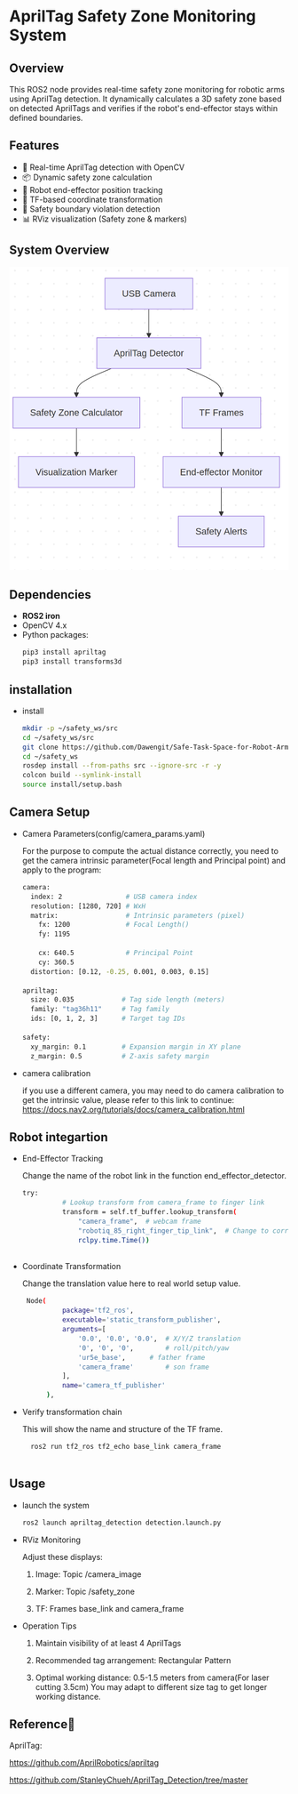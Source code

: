 # AprilTag Safety Zone Monitoring System



## Overview
This ROS2 node provides real-time safety zone monitoring for robotic arms using AprilTag detection. It dynamically calculates a 3D safety zone based on detected AprilTags and verifies if the robot's end-effector stays within defined boundaries.

## Features
- 🎯 Real-time AprilTag detection with OpenCV
- 📦 Dynamic safety zone calculation
- 🤖 Robot end-effector position tracking
- 🔄 TF-based coordinate transformation
- 🚨 Safety boundary violation detection
- 📊 RViz visualization (Safety zone & markers)

## System Overview

![System Architecture](system.png)

## Dependencies
- **ROS2 iron**
- OpenCV 4.x
- Python packages:
  ```bash
  pip3 install apriltag 
  pip3 install transforms3d


## installation
- install
  ```bash
  mkdir -p ~/safety_ws/src
  cd ~/safety_ws/src
  git clone https://github.com/Dawengit/Safe-Task-Space-for-Robot-Arm.git
  cd ~/safety_ws
  rosdep install --from-paths src --ignore-src -r -y
  colcon build --symlink-install
  source install/setup.bash
  

## Camera Setup
- Camera Parameters(config/camera_params.yaml)

  For the purpose to compute the actual distance correctly, you need to get the camera intrinsic parameter(Focal length and Principal point) and apply to the program:
  ```bash
  camera:
    index: 2                # USB camera index
    resolution: [1280, 720] # WxH
    matrix:                 # Intrinsic parameters (pixel)
      fx: 1200              # Focal Length()
      fy: 1195

      cx: 640.5             # Principal Point
      cy: 360.5
    distortion: [0.12, -0.25, 0.001, 0.003, 0.15]

  apriltag:
    size: 0.035            # Tag side length (meters)
    family: "tag36h11"     # Tag family
    ids: [0, 1, 2, 3]      # Target tag IDs

  safety:
    xy_margin: 0.1         # Expansion margin in XY plane
    z_margin: 0.5          # Z-axis safety margin

- camera calibration

  if you use a different camera, you may need to do camera calibration to get the intrinsic value, please refer to this link to continue: https://docs.nav2.org/tutorials/docs/camera_calibration.html



## Robot integartion
- End-Effector Tracking
  
  Change the name of the robot link in the function end_effector_detector.  
  ```bash
  try:
            # Lookup transform from camera_frame to finger link
            transform = self.tf_buffer.lookup_transform(
                "camera_frame",  # webcam frame
                "robotiq_85_right_finger_tip_link",  # Change to correct endeffector if needed
                rclpy.time.Time())
  

  
- Coordinate Transformation 

  Change the translation value here to real world setup value.
  ```bash
   Node(
            package='tf2_ros',
            executable='static_transform_publisher',
            arguments=[
                '0.0', '0.0', '0.0',  # X/Y/Z translation
                '0', '0', '0',        # roll/pitch/yaw
                'ur5e_base',      # father frame
                'camera_frame'        # son frame
            ],
            name='camera_tf_publisher'
        ),
  
- Verify transformation chain

    This will show the name and structure of the TF frame.
    ```bash
      ros2 run tf2_ros tf2_echo base_link camera_frame
      
## Usage
- launch the system
  ```bash
  ros2 launch apriltag_detection detection.launch.py 
- RViz Monitoring

  Adjust these displays:

    1. Image: Topic /camera_image

    2. Marker: Topic /safety_zone

    3. TF: Frames base_link and camera_frame

- Operation Tips  

    1. Maintain visibility of at least 4 AprilTags

    2. Recommended tag arrangement: Rectangular Pattern

    3. Optimal working distance: 0.5-1.5 meters from camera(For laser cutting 3.5cm) You may adapt to different size tag to get longer working distance.


## Reference📌
AprilTag:  

https://github.com/AprilRobotics/apriltag

https://github.com/StanleyChueh/AprilTag_Detection/tree/master

